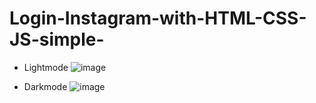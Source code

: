 # Login-Instagram-with-HTML-CSS-JS-simple-

- Lightmode
![image](https://user-images.githubusercontent.com/104615629/195500776-85c9676f-61aa-42b7-b5ba-32ba596b9b66.png)


- Darkmode
![image](https://user-images.githubusercontent.com/104615629/195500867-384de72d-d76a-41f7-bc2c-1d22e694125d.png)

